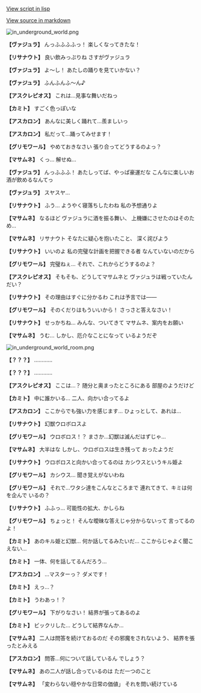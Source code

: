 [View script in lisp](../scripts/210111060.txt)

[View source in markdown](210111060.md)

![in_underground_world.png](../images/backgrounds/in_underground_world.png)

**【ヴァジュラ】**
んっふふふふっ！
楽しくなってきたな！

**【リサナウト】**
良い飲みっぷりね
さすがヴァジュラ

**【ヴァジュラ】**
よ～し！
あたしの踊りを見ていかない？

**【ヴァジュラ】**
ふんふんふ～ん♪

**【アスクレピオス】**
これは…見事な舞いだねっ

**【カミト】**
すごく色っぽいな

**【アスカロン】**
あんなに美しく踊れて…羨ましいっ

**【アスカロン】**
私だって…踊ってみせます！

**【グリモワール】**
やめておきなさい
張り合ってどうするのよっ？

**【マサムネ】**
くっ…
解せぬ…

**【ヴァジュラ】**
んっふふふ！
あたしってば、やっぱ豪運だな
こんなに楽しいお酒が飲めるなんてっ

**【ヴァジュラ】**
スヤスヤ…

**【リサナウト】**
ふう…
ようやく寝落ちしたわね
私の予想通りよ

**【マサムネ】**
なるほど
ヴァジュラに酒を振る舞い、
上機嫌にさせたのはそのため…

**【マサムネ】**
リサナウト
そなたに疑心を抱いたこと、
深く詫びよう

**【リサナウト】**
いいのよ
私の完璧な計画を把握できる者
なんていないのだから

**【グリモワール】**
完璧ねぇ…
それで、これからどうするのよ？

**【アスクレピオス】**
そもそも、どうしてマサムネと
ヴァジュラは戦っていたんだい？

**【リサナウト】**
その理由はすぐに分かるわ
これは予言では――

**【グリモワール】**
そのくだりはもういいから！
さっさと答えなさい！

**【リサナウト】**
せっかちね…
みんな、ついてきて
マサムネ、案内をお願い

**【マサムネ】**
うむ…
しかし、厄介なことになって
いるようだぞ

![in_underground_world_room.png](../images/backgrounds/in_underground_world_room.png)

**【？？？】**
…………

**【？？？】**
…………

**【アスクレピオス】**
ここは…？
随分と奥まったところにある
部屋のようだけど

**【カミト】**
中に誰かいる…
二人、向かい合ってるよ

**【アスカロン】**
ここからでも強い力を感じます…
ひょっとして、あれは…

**【リサナウト】**
幻獣ウロボロスよ

**【グリモワール】**
ウロボロス！？
まさか…幻獣は滅んだはずじゃ…

**【マサムネ】**
大半はな
しかし、ウロボロスは生き残って
おったようだ

**【リサナウト】**
ウロボロスと向かい合ってるのは
カシウスというキル姫よ

**【グリモワール】**
カシウス…
聞き覚えがないわね

**【グリモワール】**
それで…ワタシ達をこんなところまで
連れてきて、キミは何を企んで
いるの？

**【リサナウト】**
ふふっ…
可能性の拡大、かしらね

**【グリモワール】**
ちょっと！
そんな曖昧な答えじゃ分からないって
言ってるのよ！

**【カミト】**
あのキル姫と幻獣…
何か話してるみたいだ…
ここからじゃよく聞こえない…

**【カミト】**
一体、何を話してるんだろう…

**【アスカロン】**
…マスターっ？
ダメです！

**【カミト】**
えっ…？

**【カミト】**
うわあっ！？

**【グリモワール】**
下がりなさい！
結界が張ってあるのよ

**【カミト】**
ビックリした…
どうして結界なんか…

**【マサムネ】**
二人は問答を続けておるのだ
その邪魔をされないよう、
結界を張ったとみえる

**【アスカロン】**
問答…何について話しているん
でしょう？

**【マサムネ】**
あの二人が話し合っているのは
ただ一つのこと

**【マサムネ】**
「変わらない穏やかな日常の価値」
それを問い続けている